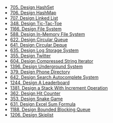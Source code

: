 <!-- GFM-TOC -->
* [705. Design HashSet](https://github.com/yhx89757/CS-Notes/blob/master/notes/705.%20Design%20HashSet.md)
* [706. Design HashMap](https://github.com/yhx89757/CS-Notes/blob/master/notes/706.%20Design%20HashMap.md)
* [707. Design Linked List](https://github.com/yhx89757/CS-Notes/blob/master/notes/707.%20Design%20Linked%20List.md)
* [348. Design Tic-Tac-Toe](https://github.com/yhx89757/CS-Notes/blob/master/notes/348.%20Design%20Tic-Tac-Toe.md)
* [1166. Design File System](https://github.com/yhx89757/CS-Notes/blob/master/notes/1166.%20Design%20File%20System.md)
* [588. Design In-Memory File System](https://github.com/yhx89757/CS-Notes/blob/master/notes/588.%20Design%20In-Memory%20File%20System.md)
* [622. Design Circular Queue](https://github.com/yhx89757/CS-Notes/blob/master/notes/622.%20Design%20Circular%20Queue.md)
* [641. Design Circular Deque](https://github.com/yhx89757/CS-Notes/blob/master/notes/641.%20Design%20Circular%20Deque.md)
* [635. Design Log Storage System](https://github.com/yhx89757/CS-Notes/blob/master/notes/635.%20Design%20Log%20Storage%20System.md)
* [355. Design Twitter]()
* [604. Design Compressed String Iterator]()
* [1396. Design Underground System]()
* [379. Design Phone Directory]()
* [642. Design Search Autocomplete System]()
* [1244. Design A Leaderboard]()
* [1381. Design a Stack With Increment Operation]()
* [362. Design Hit Counter]()
* [353. Design Snake Game]()
* [631. Design Excel Sum Formula]()
* [1188. Design Bounded Blocking Queue]()
* [1206. Design Skiplist]()
<!-- GFM-TOC -->
